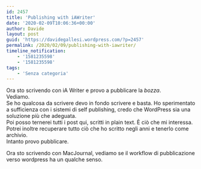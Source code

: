 ```yaml
---
id: 2457
title: 'Publishing with iAWriter'
date: '2020-02-09T10:06:36+00:00'
author: Davide
layout: post
guid: 'https://davidegallesi.wordpress.com/?p=2457'
permalink: /2020/02/09/publishing-with-iawriter/
timeline_notification:
    - '1581235598'
    - '1581235598'
tags:
    - 'Senza categoria'
---
```


Ora sto scrivendo con iA Writer e provo a pubblicare la *bozza*.  
Vediamo.  
Se ho qualcosa da scrivere devo in fondo scrivere e basta. Ho sperimentato a sufficienza con i sistemi di self publishing, credo che WordPress sia una soluzione più che adeguata.  
Poi posso ternerei tutti i post qui, scritti in plain text. È ciò che mi interessa. Potrei inoltre recuperare tutto ciò che ho scritto negli anni e tenerlo come archivio.  
Intanto provo pubblicare.

Ora sto scrivendo con MacJournal, vediamo se il workflow di pubblicazione verso wordpress ha un qualche senso.